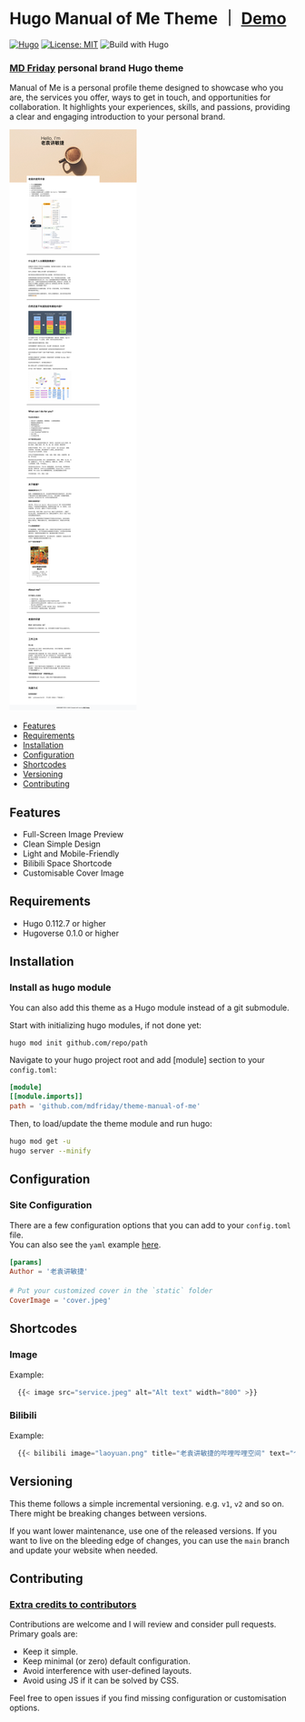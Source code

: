 # Hugo Manual of Me Theme ｜ [Demo](https://demo.mdfriday.com/manualofme)

[![Hugo](https://img.shields.io/badge/hugo-0.134-blue.svg)](https://gohugo.io)
[![License: MIT](https://img.shields.io/badge/License-MIT-blue.svg)](LICENSE)
![Build with Hugo](https://github.com/mdfriday/theme-manual-of-me/workflows/Build%20with%20Hugo/badge.svg)

### [MD Friday](https://mdfriday.com) personal brand Hugo theme 

Manual of Me is a personal profile theme designed to showcase who you are, the services you offer, ways to get in touch, 
and opportunities for collaboration. It highlights your experiences, skills, and passions, 
providing a clear and engaging introduction to your personal brand.

![Screenshot](https://github.com/mdfriday/theme-manual-of-me/blob/master/images/screenshot.png)

- [Features](#features)
- [Requirements](#requirements)
- [Installation](#installation)
- [Configuration](#configuration)
- [Shortcodes](#shortcodes)
- [Versioning](#versioning)
- [Contributing](#contributing)

## Features

- Full-Screen Image Preview
- Clean Simple Design
- Light and Mobile-Friendly
- Bilibili Space Shortcode
- Customisable Cover Image

## Requirements

- Hugo 0.112.7 or higher
- Hugoverse 0.1.0 or higher

## Installation

### Install as hugo module

You can also add this theme as a Hugo module instead of a git submodule.

Start with initializing hugo modules, if not done yet:
```
hugo mod init github.com/repo/path
```

Navigate to your hugo project root and add [module] section to your `config.toml`:

```toml
[module]
[[module.imports]]
path = 'github.com/mdfriday/theme-manual-of-me'
```

Then, to load/update the theme module and run hugo:

```sh
hugo mod get -u
hugo server --minify
```

## Configuration

### Site Configuration

There are a few configuration options that you can add to your `config.toml` file.  
You can also see the `yaml` example [here](https://github.com/alex-shpak/hugo-book/blob/master/exampleSite/config.yaml).

```toml
[params]
Author = '老袁讲敏捷'

# Put your customized cover in the `static` folder
CoverImage = 'cover.jpeg'
```

## Shortcodes

### Image

Example:
```javascript
  {{< image src="service.jpeg" alt="Alt text" width="800" >}}
```

### Bilibili

Example:
```javascript
  {{< bilibili image="laoyuan.png" title="老袁讲敏捷的哔哩哔哩空间" text="个人职场教练 | 团队教练 | 研发团队效能顾问 | 作家 微：yyhasawechatID 【老袁讲敏捷】官方号" link="https://space.bilibili.com/36395967/" >}}
```

## Versioning

This theme follows a simple incremental versioning. e.g. `v1`, `v2` and so on. There might be breaking changes between versions.

If you want lower maintenance, use one of the released versions. If you want to live on the bleeding edge of changes, you can use the `main` branch and update your website when needed.

## Contributing

### [Extra credits to contributors](https://github.com/mdfriday/theme-manual-of-me/graphs/contributors)

Contributions are welcome and I will review and consider pull requests.  
Primary goals are:

- Keep it simple.
- Keep minimal (or zero) default configuration.
- Avoid interference with user-defined layouts.
- Avoid using JS if it can be solved by CSS.

Feel free to open issues if you find missing configuration or customisation options.

